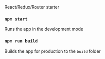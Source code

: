 React/Redux/Router starter

### `npm start`

Runs the app in the development mode

### `npm run build`

Builds the app for production to the `build` folder


